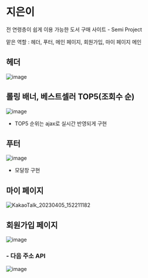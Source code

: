 # 지은이
전 연령층이 쉽게 이용 가능한 도서 구매 사이트 - Semi Project

맡은 역할 : 헤더, 푸터, 메인 페이지, 회원가입, 마이 페이지 메인

## 헤더
![image](https://user-images.githubusercontent.com/106478906/229981012-1e87aa85-ea6c-4bc4-a302-258ca7f8d8d4.png)

## 롤링 배너, 베스트셀러 TOP5(조회수 순)
![image](https://user-images.githubusercontent.com/106478906/229981142-cda7b814-a782-46ab-97fb-c8bb2adfc4bd.png)
- TOP5 순위는 ajax로 실시간 반영되게 구현

## 푸터
![image](https://user-images.githubusercontent.com/106478906/229982540-82985063-2bcb-4237-8a44-50e8cc9a2f92.png)
- 모달창 구현

## 마이 페이지
![KakaoTalk_20230405_152211182](https://user-images.githubusercontent.com/106478906/229998429-7ac9d338-7146-424e-93a7-f0ba24c65106.png)

## 회원가입 페이지
![image](https://user-images.githubusercontent.com/106478906/229983594-7fca7fc8-9a79-46cb-9caf-e76aae227e7d.png)

### - 다음 주소 API
![image](https://user-images.githubusercontent.com/106478906/229986700-8201592e-680b-4eb5-8d82-c71386bd66be.png)

